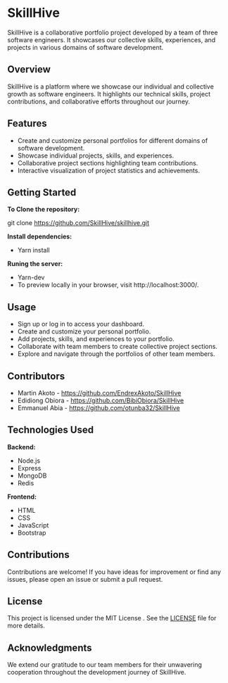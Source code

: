 # SkillHive

SkillHive is a collaborative portfolio project developed by a team of three software engineers. It showcases our collective skills, experiences, and projects in various domains of software development.

## Overview

SkillHive is a platform where we showcase our individual and collective growth as software engineers. It highlights our technical skills, project contributions, and collaborative efforts throughout our journey.

## Features

- Create and customize personal portfolios for different domains of software development.
- Showcase individual projects, skills, and experiences.
- Collaborative project sections highlighting team contributions.
- Interactive visualization of project statistics and achievements.

## Getting Started

**To Clone the repository:**

git clone https://github.com/SkillHive/skillhive.git

**Install dependencies:**

- Yarn install

**Runing the server:**

- Yarn-dev
- To preview locally in your browser, visit http://localhost:3000/.

## Usage

- Sign up or log in to access your dashboard.
- Create and customize your personal portfolio.
- Add projects, skills, and experiences to your portfolio.
- Collaborate with team members to create collective project sections.
- Explore and navigate through the portfolios of other team members.

## Contributors

- Martin Akoto - https://github.com/EndrexAkoto/SkillHive
- Edidiong Obiora - https://github.com/BibiObiora/SkillHive
- Emmanuel Abia - https://github.com/otunba32/SkillHive

## Technologies Used

**Backend:**

- Node.js
- Express
- MongoDB
- Redis

**Frontend:**

- HTML
- CSS
- JavaScript
- Bootstrap

## Contributions

Contributions are welcome! If you have ideas for improvement or find any issues, please open an issue or submit a pull request.

## License

This project is licensed under the MIT License . See the [LICENSE](LICENSE) file for more details.

## Acknowledgments

We extend our gratitude to our team members for their unwavering cooperation throughout the development journey of SkillHive.
